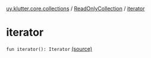 [uy.klutter.core.collections](../index.md) / [ReadOnlyCollection](index.md) / [iterator](.)


# iterator
<code>fun iterator(): Iterator<T></code> [(source)](https://github.com/kohesive/klutter/blob/master/core-jdk6/src/main/kotlin/uy/klutter/core/common/Immutable.kt#L39)<br/>

